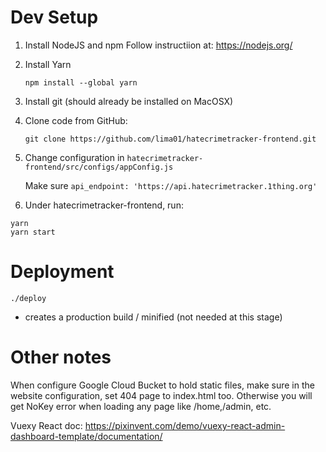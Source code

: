 # Dev Setup

1. Install NodeJS and npm
    Follow instructiion at: https://nodejs.org/
2. Install Yarn
    
    `npm install --global yarn`
3. Install git (should already be installed on MacOSX)
4. Clone code from GitHub:
    
    `git clone https://github.com/lima01/hatecrimetracker-frontend.git`

5. Change configuration in `hatecrimetracker-frontend/src/configs/appConfig.js`

    Make sure `api_endpoint: 'https://api.hatecrimetracker.1thing.org'`

6. Under hatecrimetracker-frontend, run:
```
yarn
yarn start
```

# Deployment

`./deploy`
- creates a production build / minified (not needed at this stage)

# Other notes
When configure Google Cloud Bucket to hold static files, make sure in the website configuration, 
set 404 page to index.html too. Otherwise you will get NoKey error when loading any page like /home,/admin, etc.

Vuexy React doc: https://pixinvent.com/demo/vuexy-react-admin-dashboard-template/documentation/